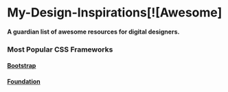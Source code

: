 # My-Design-Inspirations[![Awesome]
**A guardian list of awesome resources for digital designers.**

### Most Popular CSS Frameworks
#### [Bootstrap](https://getbootstrap.com)
#### [Foundation](https://foundation.zurb.com)
